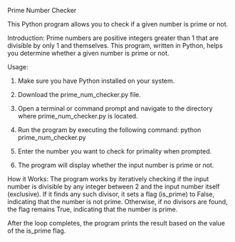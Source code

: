 Prime Number Checker

This Python program allows you to check if a given number is prime or not.

Introduction:
Prime numbers are positive integers greater than 1 that are divisible by only 1 and themselves. This program, written in Python, helps you determine whether a given number is prime or not.

Usage:
1. Make sure you have Python installed on your system.

2. Download the prime_num_checker.py file.

3. Open a terminal or command prompt and navigate to the directory where prime_num_checker.py is located.

4. Run the program by executing the following command: python prime_num_checker.py

5. Enter the number you want to check for primality when prompted.

6. The program will display whether the input number is prime or not.

How it Works:
The program works by iteratively checking if the input number is divisible by any integer between 2 and the input number itself (exclusive). If it finds any such divisor, it sets a flag (is_prime) to False, indicating that the number is not prime. Otherwise, if no divisors are found, the flag remains True, indicating that the number is prime.

After the loop completes, the program prints the result based on the value of the is_prime flag.
